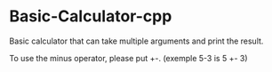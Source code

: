 # Basic-Calculator-cpp
Basic calculator that can take multiple arguments and print the result.

To use the minus operator, please put +-. (exemple 5-3 is 5 +- 3)
